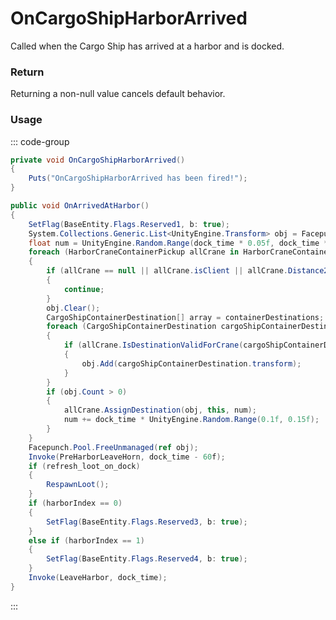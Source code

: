 <Badge type="danger" text="Carbon Compatible"/><Badge type="warning" text="Oxide Compatible"/>
# OnCargoShipHarborArrived
Called when the Cargo Ship has arrived at a harbor and is docked.
### Return
Returning a non-null value cancels default behavior.

### Usage
::: code-group
```csharp [Example]
private void OnCargoShipHarborArrived()
{
	Puts("OnCargoShipHarborArrived has been fired!");
}
```
```csharp [Source — Assembly-CSharp @ CargoShip]
public void OnArrivedAtHarbor()
{
	SetFlag(BaseEntity.Flags.Reserved1, b: true);
	System.Collections.Generic.List<UnityEngine.Transform> obj = Facepunch.Pool.Get<System.Collections.Generic.List<UnityEngine.Transform>>();
	float num = UnityEngine.Random.Range(dock_time * 0.05f, dock_time * 0.1f);
	foreach (HarborCraneContainerPickup allCrane in HarborCraneContainerPickup.AllCranes)
	{
		if (allCrane == null || allCrane.isClient || allCrane.Distance2D(this) > 150f)
		{
			continue;
		}
		obj.Clear();
		CargoShipContainerDestination[] array = containerDestinations;
		foreach (CargoShipContainerDestination cargoShipContainerDestination in array)
		{
			if (allCrane.IsDestinationValidForCrane(cargoShipContainerDestination))
			{
				obj.Add(cargoShipContainerDestination.transform);
			}
		}
		if (obj.Count > 0)
		{
			allCrane.AssignDestination(obj, this, num);
			num += dock_time * UnityEngine.Random.Range(0.1f, 0.15f);
		}
	}
	Facepunch.Pool.FreeUnmanaged(ref obj);
	Invoke(PreHarborLeaveHorn, dock_time - 60f);
	if (refresh_loot_on_dock)
	{
		RespawnLoot();
	}
	if (harborIndex == 0)
	{
		SetFlag(BaseEntity.Flags.Reserved3, b: true);
	}
	else if (harborIndex == 1)
	{
		SetFlag(BaseEntity.Flags.Reserved4, b: true);
	}
	Invoke(LeaveHarbor, dock_time);
}

```
:::

